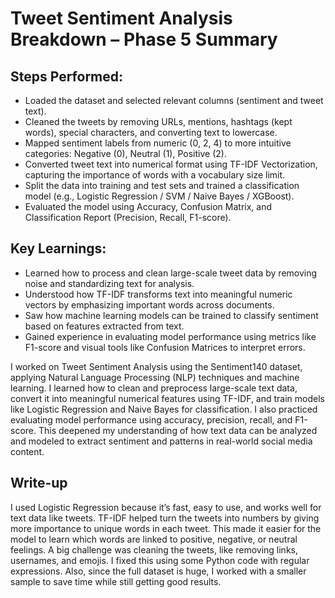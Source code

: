 # Tweet Sentiment Analysis Breakdown – Phase 5 Summary
## Steps Performed:
- Loaded the dataset and selected relevant columns (sentiment and tweet text).
- Cleaned the tweets by removing URLs, mentions, hashtags (kept words), special characters, and converting text to lowercase.
- Mapped sentiment labels from numeric (0, 2, 4) to more intuitive categories: Negative (0), Neutral (1), Positive (2).
- Converted tweet text into numerical format using TF-IDF Vectorization, capturing the importance of words with a vocabulary size limit.
- Split the data into training and test sets and trained a classification model (e.g., Logistic Regression / SVM / Naive Bayes / XGBoost).
- Evaluated the model using Accuracy, Confusion Matrix, and Classification Report (Precision, Recall, F1-score).

## Key Learnings:
- Learned how to process and clean large-scale tweet data by removing noise and standardizing text for analysis.
- Understood how TF-IDF transforms text into meaningful numeric vectors by emphasizing important words across documents.
- Saw how machine learning models can be trained to classify sentiment based on features extracted from text.
- Gained experience in evaluating model performance using metrics like F1-score and visual tools like Confusion Matrices to interpret errors.

I worked on Tweet Sentiment Analysis using the Sentiment140 dataset, applying Natural Language Processing (NLP) techniques and machine learning. I learned how to clean and preprocess large-scale text data, convert it into meaningful numerical features using TF-IDF, and train models like Logistic Regression and Naive Bayes for classification. I also practiced evaluating model performance using accuracy, precision, recall, and F1-score. This deepened my understanding of how text data can be analyzed and modeled to extract sentiment and patterns in real-world social media content.


## Write-up
I used Logistic Regression because it’s fast, easy to use, and works well for text data like tweets.
TF-IDF helped turn the tweets into numbers by giving more importance to unique words in each tweet. This made it easier for the model to learn which words are linked to positive, negative, or neutral feelings.
A big challenge was cleaning the tweets, like removing links, usernames, and emojis. I fixed this using some Python code with regular expressions. Also, since the full dataset is huge, I worked with a smaller sample to save time while still getting good results.
